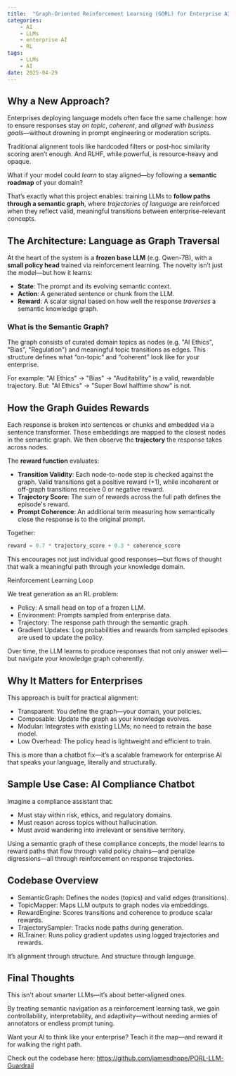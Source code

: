 ```yaml
---
title:  "Graph-Oriented Reinforcement Learning (GORL) for Enterprise AI"
categories: 
    - AI
    - LLMs
    - enterprise AI
    - RL
tags: 
    - LLMs
    - AI
date: 2025-04-29
---
```


## Why a New Approach?

Enterprises deploying language models often face the same challenge: how to ensure responses stay *on topic*, *coherent*, and *aligned with business goals*—without drowning in prompt engineering or moderation scripts.

Traditional alignment tools like hardcoded filters or post-hoc similarity scoring aren’t enough. And RLHF, while powerful, is resource-heavy and opaque.

What if your model could *learn* to stay aligned—by following a **semantic roadmap** of your domain?

That’s exactly what this project enables: training LLMs to **follow paths through a semantic graph**, where *trajectories of language* are reinforced when they reflect valid, meaningful transitions between enterprise-relevant concepts.

## The Architecture: Language as Graph Traversal

At the heart of the system is a **frozen base LLM** (e.g. Qwen-7B), with a **small policy head** trained via reinforcement learning. The novelty isn’t just the model—but how it learns:

- **State**: The prompt and its evolving semantic context.
- **Action**: A generated sentence or chunk from the LLM.
- **Reward**: A scalar signal based on how well the response *traverses* a semantic knowledge graph.

### What is the Semantic Graph?

The graph consists of curated domain topics as nodes (e.g. "AI Ethics", "Bias", "Regulation") and meaningful topic transitions as edges. This structure defines what “on-topic” and “coherent” look like for your enterprise.

For example: "AI Ethics" → "Bias" → "Auditability" is a valid, rewardable trajectory. But: "AI Ethics" → "Super Bowl halftime show" is not.

## How the Graph Guides Rewards

Each response is broken into sentences or chunks and embedded via a sentence transformer. These embeddings are mapped to the closest nodes in the semantic graph. We then observe the **trajectory** the response takes across nodes.

The **reward function** evaluates:

- **Transition Validity**: Each node-to-node step is checked against the graph. Valid transitions get a positive reward (+1), while incoherent or off-graph transitions receive 0 or negative reward.
- **Trajectory Score**: The sum of rewards across the full path defines the episode's reward.
- **Prompt Coherence**: An additional term measuring how semantically close the response is to the original prompt.

Together:

```python
reward = 0.7 * trajectory_score + 0.3 * coherence_score
```

This encourages not just individual good responses—but flows of thought that walk a meaningful path through your knowledge domain.

Reinforcement Learning Loop

We treat generation as an RL problem:

- Policy: A small head on top of a frozen LLM.
- Environment: Prompts sampled from enterprise data.
- Trajectory: The response path through the semantic graph.
- Gradient Updates: Log probabilities and rewards from sampled episodes are used to update the policy.

Over time, the LLM learns to produce responses that not only answer well—but navigate your knowledge graph coherently.

## Why It Matters for Enterprises

This approach is built for practical alignment:

- Transparent: You define the graph—your domain, your policies.
- Composable: Update the graph as your knowledge evolves.
- Modular: Integrates with existing LLMs; no need to retrain the base model.
- Low Overhead: The policy head is lightweight and efficient to train.

This is more than a chatbot fix—it’s a scalable framework for enterprise AI that speaks your language, literally and structurally.

## Sample Use Case: AI Compliance Chatbot

Imagine a compliance assistant that:
- Must stay within risk, ethics, and regulatory domains.
- Must reason across topics without hallucination.
- Must avoid wandering into irrelevant or sensitive territory.

Using a semantic graph of these compliance concepts, the model learns to reward paths that flow through valid policy chains—and penalize digressions—all through reinforcement on response trajectories.

## Codebase Overview

- SemanticGraph: Defines the nodes (topics) and valid edges (transitions).
- TopicMapper: Maps LLM outputs to graph nodes via embeddings.
- RewardEngine: Scores transitions and coherence to produce scalar rewards.
- TrajectorySampler: Tracks node paths during generation.
- RLTrainer: Runs policy gradient updates using logged trajectories and rewards.

It’s alignment through structure. And structure through language.

## Final Thoughts

This isn't about smarter LLMs—it’s about better-aligned ones.

By treating semantic navigation as a reinforcement learning task, we gain controllability, interpretability, and adaptivity—without needing armies of annotators or endless prompt tuning.

Want your AI to think like your enterprise? Teach it the map—and reward it for walking the right path.

Check out the codebase here: https://github.com/jamesdhope/PORL-LLM-Guardrail